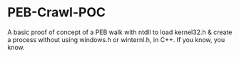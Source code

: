 # PEB-Crawl-POC
A basic proof of concept of a PEB walk with ntdll to load kernel32.h &amp; create a process without using windows.h or winternl.h, in C++. If you know, you know.
